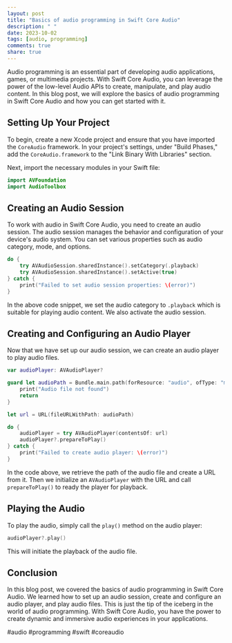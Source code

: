 ```yaml
---
layout: post
title: "Basics of audio programming in Swift Core Audio"
description: " "
date: 2023-10-02
tags: [audio, programming]
comments: true
share: true
---
```


Audio programming is an essential part of developing audio applications, games, or multimedia projects. With Swift Core Audio, you can leverage the power of the low-level Audio APIs to create, manipulate, and play audio content. In this blog post, we will explore the basics of audio programming in Swift Core Audio and how you can get started with it.

## Setting Up Your Project

To begin, create a new Xcode project and ensure that you have imported the `CoreAudio` framework. In your project's settings, under "Build Phases," add the `CoreAudio.framework` to the "Link Binary With Libraries" section.

Next, import the necessary modules in your Swift file:

```swift
import AVFoundation
import AudioToolbox
```

## Creating an Audio Session

To work with audio in Swift Core Audio, you need to create an audio session. The audio session manages the behavior and configuration of your device's audio system. You can set various properties such as audio category, mode, and options.

```swift
do {
    try AVAudioSession.sharedInstance().setCategory(.playback)
    try AVAudioSession.sharedInstance().setActive(true)
} catch {
    print("Failed to set audio session properties: \(error)")
}
```

In the above code snippet, we set the audio category to `.playback` which is suitable for playing audio content. We also activate the audio session.

## Creating and Configuring an Audio Player

Now that we have set up our audio session, we can create an audio player to play audio files.

```swift
var audioPlayer: AVAudioPlayer?

guard let audioPath = Bundle.main.path(forResource: "audio", ofType: "mp3") else {
    print("Audio file not found")
    return
}

let url = URL(fileURLWithPath: audioPath)

do {
    audioPlayer = try AVAudioPlayer(contentsOf: url)
    audioPlayer?.prepareToPlay()
} catch {
    print("Failed to create audio player: \(error)")
}
```

In the code above, we retrieve the path of the audio file and create a URL from it. Then we initialize an `AVAudioPlayer` with the URL and call `prepareToPlay()` to ready the player for playback.

## Playing the Audio

To play the audio, simply call the `play()` method on the audio player:

```swift
audioPlayer?.play()
```

This will initiate the playback of the audio file.

## Conclusion

In this blog post, we covered the basics of audio programming in Swift Core Audio. We learned how to set up an audio session, create and configure an audio player, and play audio files. This is just the tip of the iceberg in the world of audio programming. With Swift Core Audio, you have the power to create dynamic and immersive audio experiences in your applications.

#audio #programming #swift #coreaudio